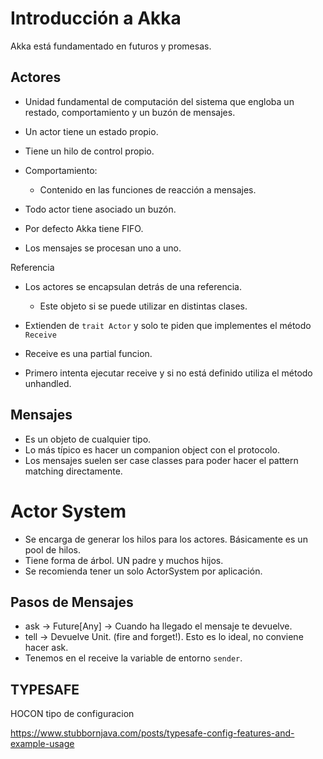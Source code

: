 # Introducción a Akka

Akka está fundamentado en futuros y promesas.

## Actores

* Unidad fundamental de computación del sistema que engloba un restado, comportamiento y un buzón de mensajes. 

* Un actor tiene un estado propio.
* Tiene un hilo de control propio. 
* Comportamiento:
  * Contenido en las funciones de reacción a mensajes. 
* Todo actor tiene asociado un buzón. 
* Por defecto Akka tiene FIFO.
* Los mensajes se procesan uno a uno.

Referencia
* Los actores se encapsulan detrás de una referencia. 
    * Este objeto si se puede utilizar en distintas clases. 

* Extienden de `trait Actor` y solo te piden que implementes el método `Receive`
* Receive es una partial funcion.

* Primero intenta ejecutar receive y si no está definido utiliza el método unhandled.

## Mensajes

* Es un objeto de cualquier tipo.
* Lo más típico es hacer un companion object con el protocolo.
* Los mensajes suelen ser case classes para poder hacer el pattern matching directamente. 


# Actor System

* Se encarga de generar los hilos para los actores. Básicamente es un pool de hilos.
* Tiene forma de árbol. UN padre y muchos hijos.
* Se recomienda tener un solo ActorSystem por aplicación. 


## Pasos de Mensajes

* ask -> Future[Any] -> Cuando ha llegado el mensaje te devuelve.
* tell -> Devuelve Unit. (fire and forget!). Esto es lo ideal, no conviene hacer ask. 
* Tenemos en el receive la variable de entorno `sender`.

## TYPESAFE

HOCON tipo de configuracion

https://www.stubbornjava.com/posts/typesafe-config-features-and-example-usage
